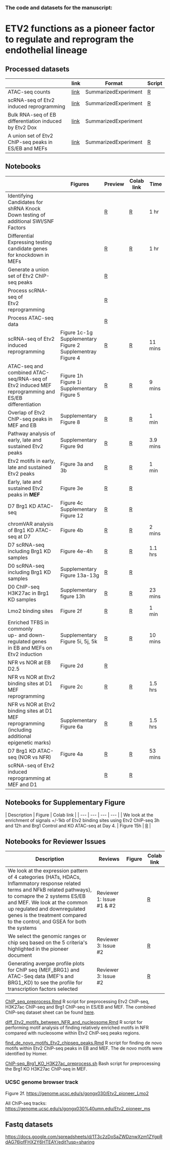 ### The code and datasets for the manuscript: 

# ETV2 functions as a pioneer factor to regulate and reprogram the endothelial lineage

## Processed datasets

| | link | Format | Script | 
| --- | --- | --- | --- | 
| ATAC-seq counts | [link](https://s3.msi.umn.edu/gongx030/datasets/dataset=Etv2ATAC_version=20190228a/all_ATAC.rds) | SummarizedExperiment | [R](ATAC_seq_preprocess.Rmd) |
| scRNA-seq of Etv2 induced reprogramming | [link](https://s3.msi.umn.edu/gongx030/etv2_pioneer/data/processed_Etv2_scRNAseq.rds) | SummarizedExperiment | [R](scRNA_seq_preprocess.Rmd) |
| Bulk RNA-seq of EB differentiation induced by Etv2 Dox | [link](https://s3.msi.umn.edu/gongx030/datasets/dataset=Etv2RNA-seq_version=20190909a/se.rds) | SummarizedExperiment | |
| A union set of Etv2 ChIP-seq peaks in ES/EB and MEFs | [link](https://s3.msi.umn.edu/gongx030/datasets/dataset=Etv2PioneerChIPseq_version=20191203a/all_Etv2_peaks.rds) | SummarizedExperiment | [R](generate_union_Etv2_peakset.ipynb) |

## Notebooks

|  | Figures | Preview | Colab link | Time |
| --- | --- | --- | --- | --- |
| Identifying Candidates for shRNA Knock Down testing of additional SWI/SNF Factors  | | [R](Etv2_Project_SWI_SNF_shRNA_Candidate_gene_Expression_Testing.ipynb) | [R](https://colab.research.google.com/github/gongx030/Etv2_pioneer/blob/master/Etv2_Project_SWI_SNF_shRNA_Candidate_gene_Expression_Testing.ipynb) | 1 hr | |
| Differential Expressing testing candidate genes for knockdown in MEFs | | [R](Etv2_Project_Candidate_gene_Expression_Testing.ipynb) | [R](https://colab.research.google.com/github/gongx030/Etv2_pioneer/blob/master/Etv2_Project_Candidate_gene_Expression_Testing.ipynb) | 1 hr | |
| Generate a union set of Etv2 ChIP-seq peaks | | [R](generate_union_Etv2_peakset.ipynb) | | | |
| Process scRNA-seq of<br> Etv2 reprogramming | | [R](scRNA_seq_preprocess.Rmd) |  | | |
| Process ATAC-seq data | | [R](ATAC_seq_preprocess.Rmd) |  |   |  |
| scRNA-seq of Etv2 induced reprogramming | Figure 1c-1g <br> Supplementary Figure 2 <br> Supplementray Figure 4 | [R](scRNA_seq.ipynb) | [R](https://colab.research.google.com/github/gongx030/etv2_pioneer/blob/master/scRNA_seq.ipynb) | 11 mins |
| ATAC-seq and combined ATAC-seq/RNA-seq of <br> Etv2 induced MEF reprogramming and ES/EB differentiation | Figure 1h <br> Figure 1i <br> Supplementary Figure 5 | [R](ATAC_analysis.ipynb) | [R](https://colab.research.google.com/github/gongx030/etv2_pioneer/blob/master/ATAC_analysis.ipynb) | 9 mins |
| Overlap of Etv2 ChIP-seq peaks in MEF and EB | Supplementary Figure 8 | [R](Etv2_ChIP_seq_peaks.ipynb) | [R](https://colab.research.google.com/github/gongx030/etv2_pioneer/blob/master/Etv2_ChIP_seq_peaks.ipynb) | 1 min | 
| Pathway analysis of early, late and sustained Etv2 peaks | Supplementary Figure 9d | [R](Pathway_Etv2_peaks.ipynb) | [R](https://colab.research.google.com/github/gongx030/etv2_pioneer/blob/master/Pathway_Etv2_peaks.ipynb) | 3.9 mins | 
| Etv2 motifs in early, late and sustained Etv2 peaks | Figure 3a and 3b | [R](Etv2_motifs_in_early_Etv2_peaks.ipynb) | [R](https://colab.research.google.com/github/gongx030/etv2_pioneer/blob/master/Etv2_motifs_in_early_Etv2_peaks.ipynb) | 1 min |
| Early, late and sustained Etv2 peaks in **MEF** | Figure 3e | [R](early_Etv2_peaks_in_MEF.ipynb) | [R](https://colab.research.google.com/github/gongx030/etv2_pioneer/blob/master/early_Etv2_peaks_in_MEF.ipynb) |  |
| D7 Brg1 KD ATAC-seq | Figure 4c <br> Supplementary Figure 12 | [R](Brg1_KD_sustained_Etv2_peaks.ipynb) | [R](https://colab.research.google.com/github/gongx030/etv2_pioneer/blob/master/Brg1_KD_sustained_Etv2_peaks.ipynb) |  |
| chromVAR analysis of Brg1 KD ATAC-seq at D7| Figure 4b | [R](chromVAR_Brg1_KD_ATAC_D7.ipynb) | [R](https://colab.research.google.com/github/gongx030/etv2_pioneer/blob/master/chromVAR_Brg1_KD_ATAC_D7.ipynb) | 2 mins |
| D7 scRNA-seq including Brg1 KD samples | Figure 4e-4h | [R](Brg1KD_scRNA_seq_D7.ipynb) | [R](https://colab.research.google.com/github/gongx030/etv2_pioneer/blob/master/Brg1KD_scRNA_seq_D7.ipynb) | 1.1 hrs |
| D0 scRNA-seq including Brg1 KD samples | Supplementary Figure 13a-13g | [R](Brg1KD_scRNA_seq_D0.ipynb) | [R](https://colab.research.google.com/github/gongx030/etv2_pioneer/blob/master/Brg1KD_scRNA_seq_D0.ipynb) |  |
| D0 ChIP-seq H3K27ac in Brg1 KD samples | Supplementary figure 13h | [R](H3K27ac_Chip_seq_Analysis.ipynb) | [R](https://colab.research.google.com/github/gongx030/etv2_pioneer/blob/master/H3K27ac_Chip_seq_Analysis.ipynb) | 23 mins |
| Lmo2 binding sites | Figure 2f | [R](Lmo2_track.ipynb) | [R](https://colab.research.google.com/github/gongx030/etv2_pioneer/blob/master/Lmo2_track.ipynb) | 1 min |
| Enriched TFBS in commonly <br> up- and down-regulated genes <br> in EB and MEFs on Etv2 induction | Supplementary Figure 5i, 5j, 5k | [R](FBS_in_commonly_regulated_genes.ipynb) | [R](https://colab.research.google.com/github/gongx030/etv2_pioneer/blob/master/FBS_in_commonly_regulated_genes.ipynb) | 10 mins |
| NFR vs NOR at EB D2.5 | Figure 2d | [R](Etv2_ChIP_seq_analysis.ipynb) |  |  |
| NFR vs NOR at Etv2 binding sites at D1 MEF reprogramming | Figure 2c | [R](Etv2_binding_D1_MEF.ipynb) | [R](https://colab.research.google.com/github/gongx030/etv2_pioneer/blob/master/Etv2_binding_D1_MEF.ipynb) | 1.5 hrs | 
| NFR vs NOR at Etv2 binding sites at D1 MEF reprogramming <br> (including additional epigenetic marks) | Supplementary Figure 6a | [R](Etv2_binding_D1_MEF_extended.ipynb) | [R](https://colab.research.google.com/github/gongx030/etv2_pioneer/blob/master/Etv2_binding_D1_MEF_extended.ipynb) | 1.5 hrs |
| D7 Brg1 KD ATAC-seq (NOR vs NFR) | Figure 4a | [R](Brg1_KD_sustained_Etv2_peaks_NOR_NFR.ipynb) | [R](https://colab.research.google.com/github/gongx030/etv2_pioneer/blob/master/Brg1_KD_sustained_Etv2_peaks_NOR_NFR.ipynb) | 53 mins |
| scRNA-seq of Etv2 induced reprogramming at MEF and D1 | | [R](scRNA_seq_D1.ipynb) | [R](https://colab.research.google.com/github/gongx030/etv2_pioneer/blob/master/scRNA_seq_D1.ipynb) | |



## Notebooks for Supplementary Figure

| Description | Figure | Colab link | 
| --- | --- | --- | --- |
| We look at the enrichment of signals +/-1kb of Etv2 binding sites using Etv2 ChIP-seq 3h and 12h and Brg1 Control and KO ATAC-seq at Day 4. | Figure 15h | [R](https://colab.research.google.com/github/gongx030/etv2_pioneer/blob/master/Enriched_heatmap_of_Etv2_chip_seq_data_and_Brg1_floxed_Brg1_KO.ipynb) |



## Notebooks for Reviewer Issues

| Description | Reviews | Figure | Colab link | 
| --- | --- | --- | --- |
| We look at the expression pattern of 4 categories (HATs, HDACs, Inflammatory response related terms and NFkB related pathways), to comapre the 2 systems ES/EB and MEF. We look at the common up regulated and downregulated genes is the treatment compared to the control, and GSEA for both the systems | Reviewer 1: Issue #1 & #2 |  | [R](https://colab.research.google.com/github/gongx030/etv2_pioneer/blob/master/Gene_expression_Inflammatory.ipynb) |
| We select the genomic ranges or chip seq based on the 5 criteria's highlighted in the pioneer document | Reviewer 3: Issue #2 |  | [R](https://colab.research.google.com/github/gongx030/etv2_pioneer/blob/master/Etv2_chipseq_genomicranges_find_v_final.ipynb) |
| Generating avergae profile plots for ChIP seq (MEF_BRG1) and ATAC-Seq data (MEF's and BRG1_KD) to see the profile for transcription factors selected | Reviewer 3: Issue #2 |  | [R](https://colab.research.google.com/github/gongx030/etv2_pioneer/blob/master/BRG1_profile_of_TFs.ipynb) |



[ChIP_seq_preprocess.Rmd](ChIP_seq_preprocess.Rmd) R script for preprocessing Etv2 ChIP-seq, H3K27ac ChIP-seq and Brg1 ChIP-seq in ES/EB and MEF.  The combined ChIP-seq dataset sheet can be found [here](https://docs.google.com/spreadsheets/d/1UWiduM3Pv-GsVGmfxFApnyVBI1THMR8n8wHg5st3b5c/edit?usp=sharing).  

[diff_Etv2_motifs_between_NFR_and_nucleosome.Rmd](diff_Etv2_motifs_between_NFR_and_nucleosome.Rmd) R script for performing motif analysis of finding relatively enriched motifs in NFR compared with nucleosome within Etv2 ChIP-seq peaks regions. 

[find_de_novo_motifs_Etv2_chipseq_peaks.Rmd](find_de_novo_motifs_Etv2_chipseq_peaks.Rmd) R script for finding de novo motifs within Etv2 ChIP-seq peaks in EB and MEF.  The de novo motifs were identified by Homer. 

[ChIP-seq_Brg1_KO_H3K27ac_preprocess.sh](ChIP-seq_Brg1_KO_H3K27ac_preprocess.sh) Bash script for preprocessing the Brg1 KO H3K27ac ChIP-seq in MEF. 

### UCSC genome browser track

Figure 2f. https://genome.ucsc.edu/s/gongx030/Etv2_pioneer_Lmo2

All ChIP-seq tracks: https://genome.ucsc.edu/s/gongx030%40umn.edu/Etv2_pioneer_ms

## Fastq datasets

https://docs.google.com/spreadsheets/d/1T3c2zDoSaZWDznwXzm1ZYgpRdAG76lofFHX2Y6HTEAY/edit?usp=sharing
